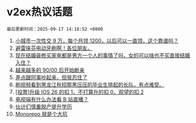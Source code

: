 # v2ex热议话题

`最后更新时间：2025-09-17 14:18:52 +0800`

1. [小城市一次性交 9 万，每个月领 1200，以后可以一直领，这个靠谱吗？](https://www.v2ex.com/t/1159752)
1. [避雷徕芬电动牙刷啊！各位朋友。](https://www.v2ex.com/t/1159805)
1. [现在结婚装修买家电都是男方一个人的事情了吗，女的可以啥也不买直接结婚入住？](https://www.v2ex.com/t/1159806)
1. [越来越多的 90/00 后开始断亲](https://www.v2ex.com/t/1159817)
1. [差点跟同事吵起来，但我忍住了](https://www.v2ex.com/t/1159649)
1. [刷视频看到黑龙江秋招那黑压压的毕业生排起的长队，有点难受。](https://www.v2ex.com/t/1159808)
1. [[投票]升级 IOS 26 的扣 1，不打算升的扣 0，观望的扣 2](https://www.v2ex.com/t/1159756)
1. [电视端有什么办法看 B 站直播？](https://www.v2ex.com/t/1159799)
1. [伙计们慎重脱产提升学历](https://www.v2ex.com/t/1159825)
1. [Monorepo 就是个大坑](https://www.v2ex.com/t/1159728)

